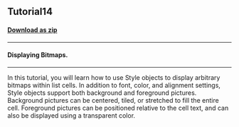## Tutorial14
#### [Download as zip](https://minhaskamal.github.io/DownGit/#/home?url=https://github.com/GrapeCity/ComponentOne-WinForms-Samples/tree/master/NetFramework\List\VB\Tutorials\Tutorial14)
____
#### Displaying Bitmaps.
____
In this tutorial, you will learn how to use Style objects to display arbitrary bitmaps within list cells. In addition to font, color, and alignment settings, Style objects support both background and foreground pictures. Background pictures can be centered, tiled, or stretched to fill the entire cell. Foreground pictures can be positioned relative to the cell text, and can also be displayed using a transparent color. 











